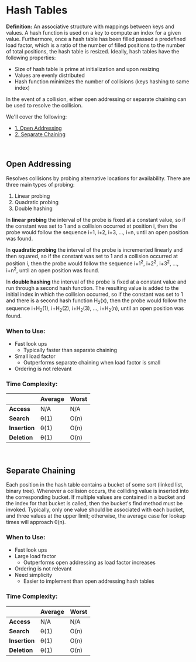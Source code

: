 # Hash Tables
**Definition:** An associative structure with mappings between keys and values. A hash function is used on a key to compute an index for a given value. Furthermore, once a hash table has been filled passed a predefined load factor, which is a ratio of the number of filled positions to the number of total positions, the hash table is resized. Ideally, hash tables have the following properties:

* Size of hash table is prime at initialization and upon resizing
* Values are evenly distributed
* Hash function minimizes the number of collisions (keys hashing to same index)  

In the event of a collision, either open addressing or separate chaining can be used to resolve the collision. 

We'll cover the following:
* [1. Open Addressing](#open-addressing)
* [2. Separate Chaining](#separate-chaining)


<br/>

## Open Addressing
Resolves collisions by probing alternative locations for availability. There are three main types of probing: 

1. Linear probing
2. Quadratic probing
3. Double hashing

In **linear probing** the interval of the probe is fixed at a constant value, so if the constant was set to 1 and a collision occurred at position i, then the probe would follow the sequence i+1, i+2, i+3, ..., i+n, until an open position was found.

In **quadratic probing** the interval of the probe is incremented linearly and then squared, so if the constant was set to 1 and a collision occurred at position i, then the probe would follow the sequence i+1<sup>2</sup>, i+2<sup>2</sup>, i+3<sup>2</sup>, ..., i+n<sup>2</sup>, until an open position was found.

In **double hashing** the interval of the probe is fixed at a constant value and run through a second hash function. The resulting value is added to the initial index in which the collision occurred, so if the constant was set to 1 and there is a second hash function H<sub>2</sub>(x), then the probe would follow the sequence i+H<sub>2</sub>(1), i+H<sub>2</sub>(2), i+H<sub>2</sub>(3), ..., i+H<sub>2</sub>(n), until an open position was found.  

### When to Use:
* Fast look ups
  * Typically faster than separate chaining
* Small load factor
  * Outperforms separate chaining when load factor is small
* Ordering is not relevant

### Time Complexity:
| |Average|Worst|
|:---|:---|:---|
|**Access**|N/A|N/A|
|**Search**|θ(1)|O(n)|
|**Insertion**|θ(1)|O(n)|
|**Deletion**|θ(1)|O(n)|

<br/>

## Separate Chaining
Each position in the hash table contains a bucket of some sort (linked list, binary tree). Whenever a collision occurs, the colliding value is inserted into the corresponding bucket. If multiple values are contained in a bucket and the index for that bucket is called, then the bucket's find method must be invoked. Typically, only one value should be associated with each bucket, and three values at the upper limit; otherwise, the average case for lookup times will approach θ(n). 

### When to Use:
* Fast look ups
* Large load factor
  * Outperforms open addressing as load factor increases
* Ordering is not relevant
* Need simplicity
  * Easier to implement than open addressing hash tables

### Time Complexity:
| |Average|Worst|
|:---|:---|:---|
|**Access**|N/A|N/A|
|**Search**|θ(1)|O(n)|
|**Insertion**|θ(1)|O(n)|
|**Deletion**|θ(1)|O(n)|